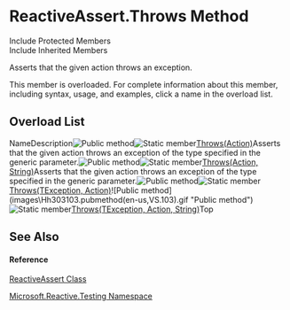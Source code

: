 # ReactiveAssert.Throws Method

Include Protected Members  
Include Inherited Members

Asserts that the given action throws an exception.

This member is overloaded. For complete information about this member, including syntax, usage, and examples, click a name in the overload list.

## Overload List

NameDescription![Public method](images\Hh303103.pubmethod(en-us,VS.103).gif "Public method")![Static member](images\Hh244319.static(en-us,VS.103).gif "Static member")[Throws<TException>(Action)](https://msdn.microsoft.com/en-us/library/m:microsoft.reactive.testing.reactiveassert.throws%60%601(system.action)(v=VS.103))Asserts that the given action throws an exception of the type specified in the generic parameter.![Public method](images\Hh303103.pubmethod(en-us,VS.103).gif "Public method")![Static member](images\Hh244319.static(en-us,VS.103).gif "Static member")[Throws<TException>(Action, String)](https://msdn.microsoft.com/en-us/library/m:microsoft.reactive.testing.reactiveassert.throws%60%601(system.action%2csystem.string)(v=VS.103))Asserts that the given action throws an exception of the type specified in the generic parameter.![Public method](images\Hh303103.pubmethod(en-us,VS.103).gif "Public method")![Static member](images\Hh244319.static(en-us,VS.103).gif "Static member")[Throws<TException>(TException, Action)](https://msdn.microsoft.com/en-us/library/m:microsoft.reactive.testing.reactiveassert.throws%60%601(%60%600%2csystem.action)(v=VS.103))![Public method](images\Hh303103.pubmethod(en-us,VS.103).gif "Public method")![Static member](images\Hh244319.static(en-us,VS.103).gif "Static member")[Throws<TException>(TException, Action, String)](https://msdn.microsoft.com/en-us/library/m:microsoft.reactive.testing.reactiveassert.throws%60%601(%60%600%2csystem.action%2csystem.string)(v=VS.103))Top

## See Also

#### Reference

[ReactiveAssert Class](ReactiveAssert\ReactiveAssert.md)

[Microsoft.Reactive.Testing Namespace](Microsoft.Reactive.Testing\Microsoft.Reactive.Testing.md)
